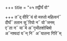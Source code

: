 +++
title = "०५ तद्वीर्यं वो"

+++
त᳓द् वीरि᳓यं वो मरुतो महित्वनं᳓  
दीर्घं᳓ ततान सू᳓रियो न᳓ यो᳓जनम्  
ए᳓ता न᳓ या᳓मे अ᳓गृभीतशोचिषो  
अ᳓नश्वदां य᳓न् नि᳓ अ᳓यातना गिरि᳓म्